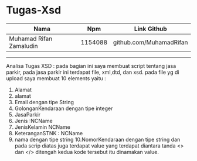 # Tugas-Xsd

Nama | Npm | Link Github
--------- | --------- | ---------
Muhamad Rifan Zamaludin| 1154088| github.com/MuhamadRifan

-----------------------------------------------
Analisa Tugas XSD :
pada bagian ini saya membuat script tentang jasa parkir, pada jasa parkir ini terdapat file, xml,dtd, dan xsd.
pada file yg di upload saya membuat 10 elements yaitu :
1. Alamat
2. alamat
3. Email dengan tipe String
4. GolonganKendaraan dengan tipe integer
5. JasaParkir
6. Jenis :NCName
7. JenisKelamin NCName
8. KeteranganSTNK : NCName
9. nama dengan tipe string
10.NomorKendaraan  dengan tipe string
dan pada scrip diatas juga terdapat value yang terdapat diantara tanda <> dan </> ditengah kedua kode tersebut itu dinamakan value.
